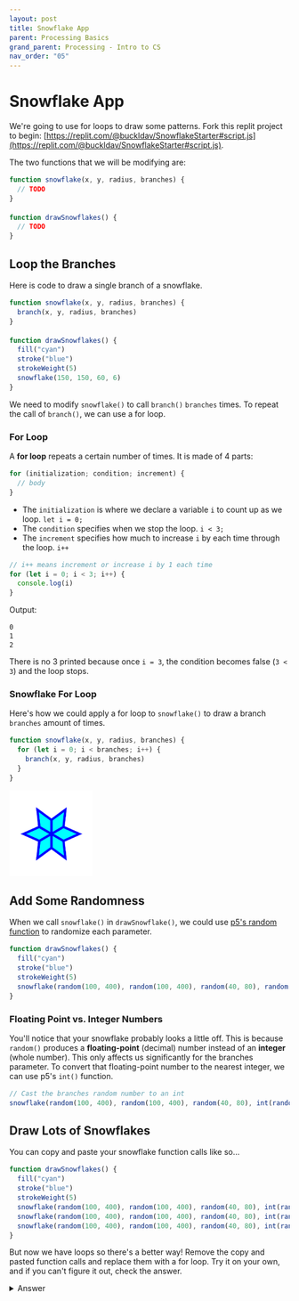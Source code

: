 ```yaml
---
layout: post
title: Snowflake App
parent: Processing Basics
grand_parent: Processing - Intro to CS
nav_order: "05"
---
```


# Snowflake App

We're going to use for loops to draw some patterns. Fork this replit project to begin: [https://replit.com/@buckldav/SnowflakeStarter#script.js](https://replit.com/@buckldav/SnowflakeStarter#script.js).

The two functions that we will be modifying are:

```javascript
function snowflake(x, y, radius, branches) {
  // TODO
}

function drawSnowflakes() {
  // TODO
}
```

## Loop the Branches

Here is code to draw a single branch of a snowflake.

```javascript
function snowflake(x, y, radius, branches) {
  branch(x, y, radius, branches)
}

function drawSnowflakes() {
  fill("cyan")
  stroke("blue")
  strokeWeight(5)
  snowflake(150, 150, 60, 6)
}
```

We need to modify `snowflake()` to call `branch()` `branches` times. To repeat the call of `branch()`, we can use a for loop.

### For Loop

A **for loop** repeats a certain number of times. It is made of 4 parts:

```javascript
for (initialization; condition; increment) {
  // body
}
```

* The `initialization` is where we declare a variable `i` to count up as we loop. `let i = 0;`
* The `condition` specifies when we stop the loop. `i < 3;`
* The `increment` specifies how much to increase `i` by each time through the loop. `i++`

```javascript
// i++ means increment or increase i by 1 each time
for (let i = 0; i < 3; i++) {
  console.log(i)
}
```

Output:

```
0
1
2
```

There is no 3 printed because once `i = 3`, the condition becomes false (`3 < 3`) and the loop stops.

### Snowflake For Loop

Here's how we could apply a for loop to `snowflake()` to draw a branch `branches` amount of times. 

```javascript
function snowflake(x, y, radius, branches) {
  for (let i = 0; i < branches; i++) {
    branch(x, y, radius, branches)
  }
}
```

<img src="/assets/images/processing/05/snowflake1.PNG" alt="snowflake" width="150">

## Add Some Randomness

When we call `snowflake()` in `drawSnowflake()`, we could use [p5's random function](https://p5js.org/reference/#/p5/random) to randomize each parameter.

```javascript
function drawSnowflakes() {
  fill("cyan")
  stroke("blue")
  strokeWeight(5)
  snowflake(random(100, 400), random(100, 400), random(40, 80), random(4, 6))
}
```

### Floating Point vs. Integer Numbers

You'll notice that your snowflake probably looks a little off. This is because `random()` produces a **floating-point** (decimal) number instead of an **integer** (whole number). This only affects us significantly for the branches parameter. To convert that floating-point number to the nearest integer, we can use p5's `int()` function.

```javascript
// Cast the branches random number to an int
snowflake(random(100, 400), random(100, 400), random(40, 80), int(random(4, 6)))
```

## Draw Lots of Snowflakes

You can copy and paste your snowflake function calls like so...

```javascript
function drawSnowflakes() {
  fill("cyan")
  stroke("blue")
  strokeWeight(5)
  snowflake(random(100, 400), random(100, 400), random(40, 80), int(random(4, 6)))
  snowflake(random(100, 400), random(100, 400), random(40, 80), int(random(4, 6)))
  snowflake(random(100, 400), random(100, 400), random(40, 80), int(random(4, 6)))
}
```

But now we have loops so there's a better way! Remove the copy and pasted function calls and replace them with a for loop. Try it on your own, and if you can't figure it out, check the answer.

<details markdown="block">
  <summary>Answer</summary>

The number in the for loop condition determines how many times the loop runs.

```javascript
function drawSnowflakes() {
  fill("cyan")
  stroke("blue")
  strokeWeight(5)
  
  // draw 3 snowflakes
  for (let i = 0; i < 3; i++) {
    snowflake(random(100, 400), random(100, 400), random(40, 80), int(random(4, 6)))
  }
}
```
</details>